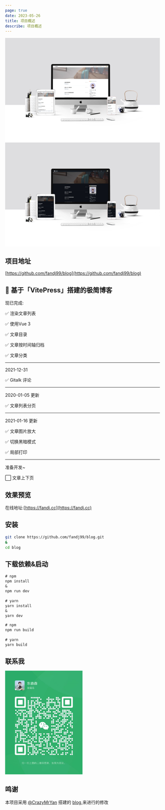 ```yaml
---
page: true
date: 2023-05-26
title: 项目概述
describe: 项目概述
---
```


![](./docs/images/5a94f43a5b2471.jpg)
![](./docs/images/5a94f43a5b2472.jpg)

## 项目地址
[https://github.com/fandj99/blog](https://github.com/fandj99/blog)

## 🚀 基于「VitePress」搭建的极简博客

现已完成:

✅ 渲染文章列表

✅ 使用Vue 3

✅ 文章目录

✅ 文章按时间轴归档

✅ 文章分类
****
2021-12-31

✅ Gitalk 评论

****
2020-01-05 更新

✅ 文章列表分页


****
2021-01-16 更新

✅ 文章图片放大

✅ 切换黑暗模式

✅ 局部打印

****

准备开发~

⬜ 文章上下页

## 效果预览

在线地址:[https://fandj.cc](https://fandj.cc)

## 安装

```bash
git clone https://github.com/fandj99/blog.git
&
cd blog
```

## 下载依赖&启动
```shell
# npm
npm install
&
npm run dev

# yarn
yarn install
&
yarn dev
```


```shell
# npm
npm run build

# yarn
yarn build

```
## 联系我
<span><img src="./.vitepress/images/fan-wx.jpg" style="width:50%"/></span>

## 鸣谢 
本项目采用 [@CrazyMrYan](https://github.com/CrazyMrYan) 搭建的 [blog](https://github.com/CrazyMrYan/blog),来进行的修改
